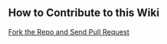 ## **How to Contribute to this Wiki**

[Fork the Repo and Send Pull Request](https://github.com/windows-toolkit/WindowsCommunityToolkit-wiki)